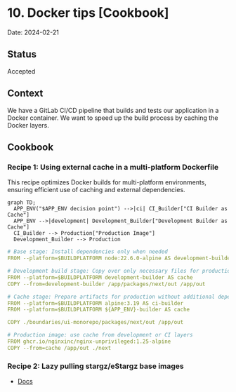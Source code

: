 # 10. Docker tips [Cookbook]

Date: 2024-02-21

## Status

Accepted

## Context

We have a GitLab CI/CD pipeline that builds and tests our application in a Docker container.
We want to speed up the build process by caching the Docker layers.

## Cookbook

### Recipe 1: Using external cache in a multi-platform Dockerfile

This recipe optimizes Docker builds for multi-platform environments, ensuring efficient use of caching and 
external dependencies.

```mermaid
graph TD;
  APP_ENV("$APP_ENV decision point") -->|ci| CI_Builder["CI Builder as Cache"]
  APP_ENV -->|development| Development_Builder["Development Builder as Cache"]
  CI_Builder --> Production["Production Image"]
  Development_Builder --> Production

```

```yaml
# Base stage: Install dependencies only when needed
FROM --platform=$BUILDPLATFORM node:22.6.0-alpine AS development-builder

# Development build stage: Copy over only necessary files for production
FROM --platform=$BUILDPLATFORM development-builder AS cache
COPY --from=development-builder /app/packages/next/out /app/out

# Cache stage: Prepare artifacts for production without additional dependencies.
FROM --platform=$BUILDPLATFORM alpine:3.19 AS ci-builder
FROM --platform=$BUILDPLATFORM ${APP_ENV}-builder AS cache

COPY ./boundaries/ui-monorepo/packages/next/out /app/out

# Production image: use cache from development or CI layers
FROM ghcr.io/nginxinc/nginx-unprivileged:1.25-alpine
COPY --from=cache /app/out ./next
```

### Recipe 2: Lazy pulling stargz/eStargz base images

- [Docs](https://github.com/moby/buildkit/blob/master/docs/stargz-estargz.md)
